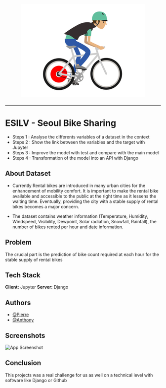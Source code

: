 <h1 align="center">
  <img src="./Picture/Velo-Gif.gif" alt="Bikes" />
</h1>

---

# ESILV - Seoul Bike Sharing

- Steps 1 : Analyse the differents variables of a dataset in the context
- Steps 2 : Show the link between the variables and the target with Jupyter
- Steps 3 : Improve the model with test and compare with the main model
- Steps 4 : Transformation of the model into an API with Django

## About Dataset

- Currently Rental bikes are introduced in many urban cities for the enhancement of mobility comfort. It is important to make the rental bike available and accessible to the public at the right time as it lessens the waiting time. Eventually, providing the city with a stable supply of rental bikes becomes a major concern.

- The dataset contains weather information (Temperature, Humidity, Windspeed, Visibility, Dewpoint, Solar radiation, Snowfall, Rainfall), the number of bikes rented per hour and date information.

## Problem

The crucial part is the prediction of bike count required at each hour for the stable supply of rental bikes

## Tech Stack
**Client:** Jupyter
**Server:** Django

## Authors

- [@Pierre](https://github.com/Pierre-Portfolio)
- [@Anthony](https://github.com/Cyd-des-Tenebres)

## Screenshots

![App Screenshot](https://encrypted-tbn0.gstatic.com/images?q=tbn:ANd9GcSRHkDamf1bTJFoD_ogm9jXZQst1VdRcdpTOCZ44xuSZzjm_xUDFtklWaiuWwCH3qRr7CM&usqp=CAU)

## Conclusion

This projects was a real challenge for us as well on a technical level with software like Django or Github



